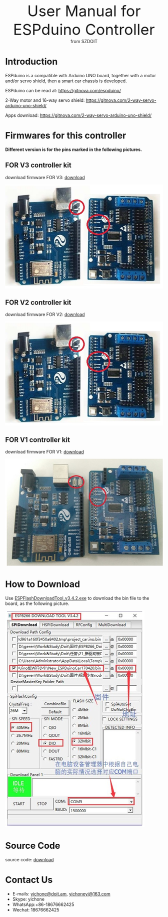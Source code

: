 <center> <font size=10> User Manual for ESPduino Controller </font></center>

<center> from SZDOIT </center>



# Introduction

ESPduino is a compatible with Arduino UNO board, together with a motor and/or servo shield, then a smart car chassis is developed.

ESPduino can be read at: https://gitnova.com/espduino/

2-Way motor and 16-way servo shield: https://gitnova.com/2-way-servo-arduino-uno-shield/

Apps download: https://gitnova.com/2-way-servo-arduino-uno-shield/

# Firmwares for this controller

**Different version is for the pins marked in the following pictures.**

## FOR V3 controller kit

download firmware FOR V3: [download](https://github.com/SmartArduino/DOITWiKi/blob/master/ESPDuinoCar_V3.bin)

![espduinoControllerV3](espduinoControllerV3.jpg)



## FOR V2 controller kit

download firmware FOR V2: [download](https://github.com/SmartArduino/DOITWiKi/blob/master/ESPDuinoCar_V2.bin)

![espduinoControllerV2](espduinoControllerV2.jpg)

## FOR V1 controller kit

download firmware FOR V1: [download](https://github.com/SmartArduino/DOITWiKi/blob/master/ESPDuinoCar_V1.bin)

![espduinoControllerV1](espduinoControllerV1.jpg)

# How to Download

Use [ESPFlashDownloadTool_v3.4.2.exe](https://github.com/SmartArduino/DOITWiKi/blob/master/flash_download_tool_v3.8.5.zip)  to download the bin file to the board, as the following picture.

![download](download.jpg)

# Source Code

source code: [download](https://github.com/SmartArduino/Doit_Cloud/tree/master/Doit_Wechat_Car/ESP8266%20Arduino%20Code)

# Contact Us

- E-mails: [yichone@doit.am](mailto:yichone@doit.am), [yichoneyi@163.com](mailto:yichoneyi@163.com)
- Skype: yichone
- WhatsApp:+86-18676662425
- Wechat: 18676662425